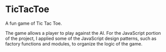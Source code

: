 # TicTacToe

A fun game of Tic Tac Toe.

The game allows a player to play against the AI. For the JavaScript portion of the project, I applied some of the JavaScript design patterns, such as factory functions and modules, to organize the logic of the game.
